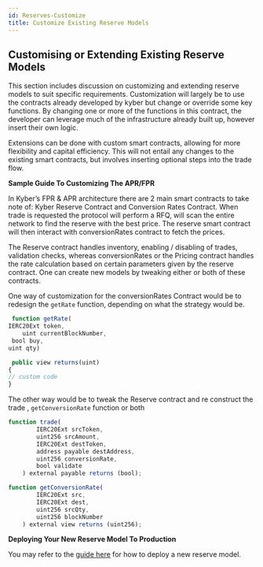 ```yaml
---
id: Reserves-Customize
title: Customize Existing Reserve Models
---
```

[//]: # (tagline)

## Customising or Extending Existing Reserve Models

This section includes discussion on customizing and extending reserve models to suit specific requirements. Customization will largely be to use the contracts already developed by kyber but change or override some key functions. By changing one or more of the functions in this contract, the developer can leverage much of the infrastructure already built up, however insert their own logic. 

Extensions can be done with custom smart contracts, allowing for more flexibility and capital efficiency. This will not entail any changes to the existing smart contracts, but involves inserting optional steps into the trade flow. 

**Sample Guide To Customizing The APR/FPR**

In Kyber’s FPR & APR architecture there are 2 main smart contracts to take note of: Kyber Reserve Contract and Conversion Rates Contract. When trade is requested the protocol will perform a RFQ, will scan the entire network to find the reserve with the best price. The reserve smart contract will then interact with conversionRates contract to fetch the prices. 

The Reserve contract handles inventory, enabling / disabling of trades, validation checks, whereas conversionRates or the Pricing contract handles the rate calculation based on certain parameters given by the reserve contract. One can create new models by tweaking either or both of these contracts.

One way of customization for the conversionRates Contract would be to redesign the `getRate` function, depending on what the strategy would be.
```js
 function getRate(
IERC20Ext token,
 	uint currentBlockNumber,
 bool buy, 
uint qty)

 public view returns(uint) 
{
// custom code 
}
```

The other way would be to tweak the Reserve contract and re construct  the trade , `getConversionRate` function or both
```js
function trade(
        IERC20Ext srcToken,
        uint256 srcAmount,
        IERC20Ext destToken,
        address payable destAddress,
        uint256 conversionRate,
        bool validate
    ) external payable returns (bool);

function getConversionRate(
        IERC20Ext src,
        IERC20Ext dest,
        uint256 srcQty,
        uint256 blockNumber
    ) external view returns (uint256);
```

**Deploying Your New Reserve Model To Production**

You may refer to the [guide here](reserves-requirements.md) for how to deploy a new reserve model.

